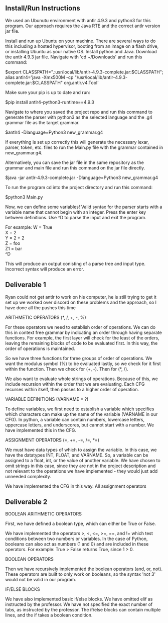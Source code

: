 ## Install/Run Instructions

We used an Ubunutu environment with antlr 4.9.3 and python3 for this program.
Our approach requires the Java RTE and the correct antlr version jar file.

Install and run up Ubuntu on your machine. There are several ways to do this 
including a hosted hypervisor, booting from an image on a flash drive,
or installing Ubuntu as your native OS.
Install python and Java.
Download the antlr 4.9.3 jar file.
Navigate with 'cd ~/Downloads' and run this command:

$export CLASSPATH=".:usr/local/lib/antlr-4.9.3-complete.jar:$CLASSPATH";
alias antlr4='java -Xmx500M -cp "/usr/local/lib/antlr-4.9.3-complete.jar:$CLASSPATH" org.antlr.v4.Tool'

Make sure your pip is up to date and run:

$pip install antlr4-python3-runtime==4.9.3

Navigate to where you saved the project repo and run this command to generate the
parser with python3 as the selected language and the .g4 grammar file as the target grammar.

$antlr4 -Dlanguage=Python3 new_grammar.g4

If everything is set up correctly this will generate the necessary lexar, parser, token, etc. files to run the Main.py file with the grammar contained in new_grammar.g4.

Alternatively, you can save the jar file in the same repository as the grammar and main file and run this command on the jar file directly.

$java -jar antlr-4.9.3-complete.jar -Dlanguage=Python3 new_grammar.g4

To run the program cd into the project directory and run this command:

$python3 Main.py

Now, we can define some variables!
Valid syntax for the parser starts with a variable name that cannot begin with an integer.
Press the enter key between definitions. Use ^D to parse the input and exit the program.

For example:
W = True  <br />
X = 2  <br />
Y = 2 + 2  <br />
Z = foo  <br />
Z1 = bar  <br />
^D  <br />

This will produce an output conisting of a parse tree and input type.
Incorrect syntax will produce an error.



## Deliverable 1

Ryan could not get antlr to work on his computer, he is still trying to get it set up
we worked over discord on these problems and the approach, so I have done all the pushes this time


ARITHMETIC OPERATORS (\*, /, +, -, %)

For these operators we need to establish order of operations. We can do this in context free grammar
by indicating an order through having separate functions. For example, the first layer will check for
the least of the orders, leaving the remaining blocks of code to be evaluated first. In this way, the
order of operations is maintained.

So we have three functions for three groups of order of operations. We want the modulus symbol (%) to 
be evaluated lastly, so we check for it first within the function. Then we check for (+, -). Then for
(\*, /). 

We also want to evaluate whole strings of operations. Because of this, we include recursion within the
order that we are evaluating. Each CFG recurses within itself, then passes to a higher order of 
operation.


VARIABLE DEFINITIONS (VARNAME = ?)

To define variables, we first need to establish a variable which specifies which characters can make up
the name of the variable (VARNAME in our CFG). In python, a variable can contain numbers, lowercase
letters, uppercase letters, and underscores, but cannot start with a number. We have implemented this
in the CFG.


ASSIGNMENT OPERATORS (=, +=, -=, /=, \*=) 

We must have data types of which to assign the variable. In this case, we have the datatypes INT,
FLOAT, and VARNAME. So, a variable can be assigned to a float, int, or the value of another variable.
We have chosen to omit strings in this case, since they are not in the project description and not
relevant to the operations we have implemented - they would just add unneeded complexity.

We have implemented the CFG in this way. All assignment operators



## Deliverable 2


BOOLEAN ARITHMETIC OPERATORS

First, we have defined a boolean type, which can either be True or False.

We have implemented the operators >, <, <=, >=, ==, and != which test conditions between two numbers or variables. In the case of
Python, booleans can also act as numbers (1 and 0) and are included in these operators. For example: True > False returns True, 
since 1 > 0.


BOOLEAN OPERATORS

Then we have recursively implemented the boolean operators (and, or, not). These operators are built to only work on booleans,
so the syntax 'not 3' would not be valid in our program.


IF/ELSE BLOCKS

We have also implemented basic if/else blocks. We have omitted elif as instructed by the professor. We have not specified the 
exact number of tabs, as instructed by the professor. The if/else blocks can contain multiple lines, and the if takes a boolean
condition.

























